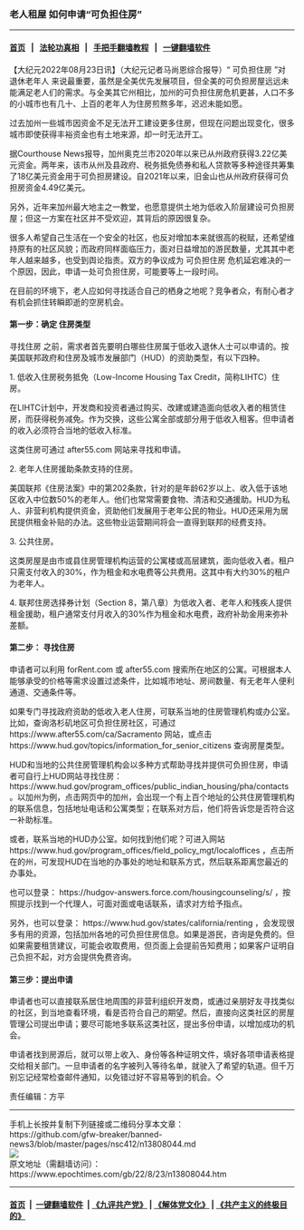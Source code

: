 ### 老人租屋 如何申请“可负担住房”
------------------------

#### [首页](https://github.com/gfw-breaker/banned-news3/blob/master/README.md) &nbsp;&nbsp;|&nbsp;&nbsp; [法轮功真相](https://github.com/begood0513/basic/blob/master/README.md)  &nbsp;&nbsp;|&nbsp;&nbsp; [手把手翻墙教程](https://github.com/gfw-breaker/guides/wiki)  &nbsp;&nbsp;|&nbsp;&nbsp; [一键翻墙软件](https://github.com/gfw-breaker/nogfw/blob/master/README.md)  



<div><p>
 【大纪元2022年08月23日讯】（大纪元记者马尚恩综合报导）“
 <ok href="https://www.epochtimes.com/gb/tag/%E5%8F%AF%E8%B4%9F%E6%8B%85%E4%BD%8F%E6%88%BF.html">
  可负担住房
 </ok>
 ”对
 <ok href="https://www.epochtimes.com/gb/tag/%E9%80%80%E4%BC%91%E8%80%81%E5%B9%B4%E4%BA%BA.html">
  退休老年人
 </ok>
 来说最重要，虽然是全美优先发展项目，但全美的可负担房屋远远未能满足老人们的需求。与全美其它州相比，加州的可负担住房危机更甚，人口不多的小城市也有几十、上百的老年人为住房煎熬多年，迟迟未能如愿。
</p>
<p>
 过去加州一些城市因资金不足无法开工建设更多住房，但现在问题出现变化，很多城市即使获得丰裕资金也有土地来源，却一时无法开工。
</p>
<p>
 据Courthouse News报导，加州奥克兰市2020年以来已从州政府获得3.22亿美元资金。两年来，该市从州及县政府、税务抵免债券和私人贷款等多种途径共筹集了18亿美元资金用于可负担房建设。自2021年以来，旧金山也从州政府获得可负担房资金4.49亿美元。
</p>
<p>
 另外，近年来加州最大地主之一教堂，也愿意提供土地为低收入阶层建设可负担房屋；但这一方案在社区并不受欢迎，其背后的原因很复杂。
</p>
<p>
 很多人希望自己生活在一个安全的社区，也反对增加本来就很高的税赋，还希望维持原有的社区风貌；而政府同样面临压力，面对日益增加的游民数量，尤其其中老年人越来越多，也受到舆论指责。双方的争议成为
 <ok href="https://www.epochtimes.com/gb/tag/%E5%8F%AF%E8%B4%9F%E6%8B%85%E4%BD%8F%E6%88%BF.html">
  可负担住房
 </ok>
 危机延宕难决的一个原因，因此，申请一处可负担住房，可能要等上一段时间。
</p>
<p>
 在目前的环境下，老人应如何寻找适合自己的栖身之地呢？竞争者众，有耐心者才有机会抓住转瞬即逝的空房机会。
</p>
<h4>
 第一步：确定
 <ok href="https://www.epochtimes.com/gb/tag/%E4%BD%8F%E6%88%BF%E7%B1%BB%E5%9E%8B.html">
  住房类型
 </ok>
</h4>
<p>
 <ok href="https://www.epochtimes.com/gb/tag/%E5%AF%BB%E6%89%BE%E4%BD%8F%E6%88%BF.html">
  寻找住房
 </ok>
 之前，需求者首先要明白哪些住房属于低收入退休人士可以申请的。按美国联邦政府和住房及城市发展部门（HUD）的资助类型，有以下四种。
</p>
<p>
 1. 低收入住房税务抵免（Low-Income Housing Tax Credit，简称LIHTC）住房。
</p>
<p>
 在LIHTC计划中，开发商和投资者通过购买、改建或建造面向低收入者的租赁住房，而获得税务减免。作为交换，这些公寓全部或部分用于低收入租客。但申请者的收入必须符合当地的低收入标准。
</p>
<p>
 这类住房可通过
 <ok href="http://after55.com">
  after55.com
 </ok>
 网站来寻找和申请。
</p>
<p>
 2. 老年人住房援助条款支持的住房。
</p>
<p>
 美国联邦《住房法案》中的第202条款，针对的是年龄62岁以上、收入低于该地区收入中位数50%的老年人。他们也常常需要食物、清洁和交通援助。HUD为私人、非营利机构提供资金，资助他们发展用于老年公民的物业。HUD还采用为居民提供租金补贴的办法。这些物业运营期间将会一直得到联邦的经费支持。
</p>
<p>
 3. 公共住房。
</p>
<p>
 这类房屋是由市或县住房管理机构运营的公寓楼或高层建筑，面向低收入者。租户只需支付收入的30%，作为租金和水电费等公共费用。这其中有大约30%的租户为老年人。
</p>
<p>
 4. 联邦住房选择券计划（Section 8，第八章）为低收入者、老年人和残疾人提供租金援助，租户通常支付月收入的30%作为租金和水电费，政府补助金用来弥补差额。
</p>
<h4>
 第二步：
 <ok href="https://www.epochtimes.com/gb/tag/%E5%AF%BB%E6%89%BE%E4%BD%8F%E6%88%BF.html">
  寻找住房
 </ok>
</h4>
<p>
 申请者可以利用
 <ok href="http://forRent.com">
  forRent.com
 </ok>
 或
 <ok href="http://after55.com">
  after55.com
 </ok>
 搜索所在地区的公寓。可根据本人能够承受的价格等需求设置过滤条件，比如城市地址、房间数量、有无老年人便利通道、交通条件等。
</p>
<p>
 如果专门寻找政府资助的低收入老人住房，可联系当地的住房管理机构或办公室。比如，查询洛杉矶地区可负担住房社区，可通过
 <ok href="https://www.after55.com/ca/Sacramento">
  https://www.after55.com/ca/Sacramento
 </ok>
 网站，或点击
 <ok href="https://www.hud.gov/topics/information_for_senior_citizens">
  https://www.hud.gov/topics/information_for_senior_citizens
 </ok>
 查询房屋类型。
</p>
<p>
 HUD和当地的公共住房管理机构会以多种方式帮助寻找并提供可负担住房，申请者可自行上HUD网站寻找住房：
 <ok href="https://www.hud.gov/program_offices/public_indian_housing/pha/contacts">
  https://www.hud.gov/program_offices/public_indian_housing/pha/contacts
 </ok>
 。以加州为例，点击网页中的加州，会出现一个有上百个地址的公共住房管理机构的联系信息，包括地址电话和公寓类型；在联系对方后，他们将告诉您是否符合这一补助标准。
</p>
<p>
 或者，联系当地的HUD办公室。如何找到他们呢？可进入网站
 <ok href="https://www.hud.gov/program_offices/field_policy_mgt/localoffices">
  https://www.hud.gov/program_offices/field_policy_mgt/localoffices
 </ok>
 ，点击所在的州，可发现HUD在当地的办事处的地址和联系方式，然后联系距离您最近的办事处。
</p>
<p>
 也可以登录：
 <ok href="https://hudgov-answers.force.com/housingcounseling/s/">
  https://hudgov-answers.force.com/housingcounseling/s/
 </ok>
 ，按照提示找到一个代理人，可面对面或电话联系，请求对方给予指点。
</p>
<p>
 另外，也可以登录：
 <ok href="https://www.hud.gov/states/california/renting">
  https://www.hud.gov/states/california/renting
 </ok>
 ，会发现很多有用的资源，包括加州各地的可负担住房信息。如果是游民，咨询是免费的。但如果需要租赁建议，可能会收取费用，但页面上会提前告知费用；如果客户证明自己负担不起，对方会提供免费咨询。
</p>
<h4>
 第三步：提出申请
</h4>
<p>
 申请者也可以直接联系居住地周围的非营利组织开发商，或通过亲朋好友寻找类似的社区，到当地查看环境，看是否符合自己的期望。然后，直接向这类社区的房屋管理公司提出申请；要尽可能地多联系这类社区，提出多份申请，以增加成功的机会。
</p>
<p>
 申请者找到房源后，就可以带上收入、身份等各种证明文件，填好各项申请表格提交给相关部门。一旦申请者的名字被列入等待名单，就驶入了希望的轨道。但千万别忘记经常检查邮件通知，以免错过好不容易等到的机会。◇
</p>
<p>
 责任编辑：方平
</p>
</div>
<hr/>
手机上长按并复制下列链接或二维码分享本文章：<br/>
https://github.com/gfw-breaker/banned-news3/blob/master/pages/nsc412/n13808044.md <br/>
<a href='https://github.com/gfw-breaker/banned-news3/blob/master/pages/nsc412/n13808044.md'><img src='https://github.com/gfw-breaker/banned-news3/blob/master/pages/nsc412/n13808044.md.png'/></a> <br/>
原文地址（需翻墙访问）：https://www.epochtimes.com/gb/22/8/23/n13808044.htm


------------------------
#### [首页](https://github.com/gfw-breaker/banned-news3/blob/master/README.md) &nbsp;|&nbsp; [一键翻墙软件](https://github.com/gfw-breaker/nogfw/blob/master/README.md) &nbsp;| [《九评共产党》](https://github.com/gfw-breaker/9ping.md/blob/master/README.md#九评之一评共产党是什么) | [《解体党文化》](https://github.com/gfw-breaker/jtdwh.md/blob/master/README.md) | [《共产主义的终极目的》](https://github.com/gfw-breaker/gczydzjmd.md/blob/master/README.md)


<img src='http://gfw-breaker.win/banned-news3/pages/nsc412/n13808044.md' width='0px' height='0px'/>